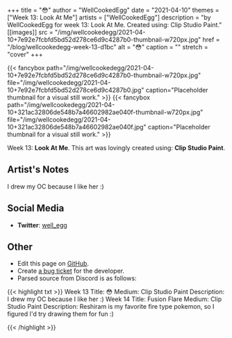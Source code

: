+++
title =       "😳"
author =      "WellCookedEgg"
date =        "2021-04-10"
themes =      ["Week 13: Look At Me"]
artists =     ["WellCookedEgg"]
description = "by WellCookedEgg for week 13: Look At Me. Created using: Clip Studio Paint."
[[images]]
      src = "/img/wellcookedegg/2021-04-10+7e92e7fcbfd5bd52d278ce6d9c4287b0-thumbnail-w720px.jpg"
      href = "/blog/wellcookedegg-week-13-d1bc"
      alt = "😳"
      caption = ""
      stretch = "cover"
+++

{{< fancybox path="/img/wellcookedegg/2021-04-10+7e92e7fcbfd5bd52d278ce6d9c4287b0-thumbnail-w720px.jpg" file="/img/wellcookedegg/2021-04-10+7e92e7fcbfd5bd52d278ce6d9c4287b0.jpg" caption="Placeholder thumbnail for a visual still work." >}}
{{< fancybox path="/img/wellcookedegg/2021-04-10+321ac32806de548b7a46602982ae040f-thumbnail-w720px.jpg" file="/img/wellcookedegg/2021-04-10+321ac32806de548b7a46602982ae040f.jpg" caption="Placeholder thumbnail for a visual still work." >}}


Week 13: **Look At Me**. This art was lovingly created using: **Clip Studio Paint**.

## Artist's Notes

I drew my OC because I like her :)

## Social Media

- **Twitter**: <a href='https://twitter.com/well_egg' target='_blank'>well_egg</a>

## Other

- Edit this page on [GitHub](https://github.com/teaminkling/web-refresh/edit/main/content/blog/wellcookedegg-week-13-d1bc.md).
- Create [a bug ticket](https://github.com/teaminkling/web-refresh/issues/new?assignees=&labels=bug&template=problem-report.md&title=) for the developer.
- Parsed source from Discord is as follows:

{{< highlight txt >}}
Week 13
Title: 😳 
Medium: Clip Studio Paint
Description: I drew my OC because I like her :)
Week 14
Title: Fusion Flare
Medium: Clip Studio Paint
Description: Reshiram is my favorite fire type pokemon, so I figured I'd try drawing them for fun :)

{{< /highlight >}}